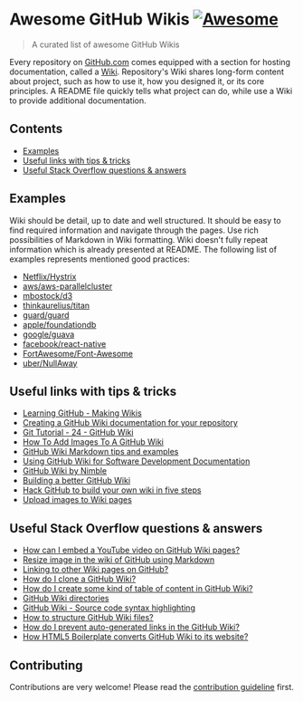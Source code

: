 # Awesome GitHub Wikis [![Awesome](https://awesome.re/badge.svg)](https://awesome.re)
> A curated list of awesome GitHub Wikis

Every repository on [GitHub.com](https://github.com/) comes equipped with a section for hosting documentation, called a [Wiki](https://docs.github.com/en/communities/documenting-your-project-with-wikis/about-wikis). Repository's Wiki shares long-form content about project, such as how to use it, how you designed it, or its core principles. A README file quickly tells what project can do, while use a Wiki to provide additional documentation.

## Contents
- [Examples](#examples)
- [Useful links with tips & tricks](#useful-links-with-tips--tricks)
- [Useful Stack Overflow questions & answers](#useful-stack-overflow-questions--answers)

## Examples
Wiki should be detail, up to date and well structured. It should be easy to find required information and navigate through the pages. Use rich possibilities of Markdown in Wiki formatting. Wiki doesn't fully repeat information which is already presented at README. The following list of examples represents mentioned good practices:    
- [Netflix/Hystrix](https://github.com/Netflix/Hystrix/wiki)
- [aws/aws-parallelcluster](https://github.com/aws/aws-parallelcluster/wiki)
- [mbostock/d3](https://github.com/d3/d3/wiki)
- [thinkaurelius/titan](https://github.com/thinkaurelius/titan/wiki)
- [guard/guard](https://github.com/guard/guard/wiki/Guard-2.10.3-exits-when-Guardfile-is-changed)
- [apple/foundationdb](https://github.com/apple/foundationdb/wiki)
- [google/guava](https://github.com/google/guava/wiki)
- [facebook/react-native](https://github.com/facebook/react-native/wiki)
- [FortAwesome/Font-Awesome](https://github.com/FortAwesome/Font-Awesome/wiki)
- [uber/NullAway](https://github.com/uber/NullAway/wiki)

## Useful links with tips & tricks
- [Learning GitHub - Making Wikis](https://www.youtube.com/watch?v=bnMl0d-RcPQ)
- [Creating a GitHub Wiki documentation for your repository](https://carldesouza.com/creating-a-github-wiki-documentation-for-your-repository/)
- [Git Tutorial - 24 - GitHub Wiki](https://www.youtube.com/watch?v=4B0XNThjO0E)
- [How To Add Images To A GitHub Wiki](http://mikehadlow.blogspot.com/2014/03/how-to-add-images-to-github-wiki.html)
- [GitHub Wiki Markdown tips and examples](https://medium.com/@apcoyne100/github-wiki-markdown-tips-and-examples-1bab1f0c0d25)
- [Using GitHub Wiki for Software Development Documentation](https://sparkbox.com/foundry/github_wiki_tutorial_for_technical_wiki_documentation)
- [GitHub Wiki by Nimble](https://nimblehq.co/compass/development/documentation/github-wiki/)
- [Building a better GitHub Wiki](https://bugherd.com/blog/building-a-better-github-wiki/)
- [Hack GitHub to build your own wiki in five steps](https://ably.com/blog/hacking-github-to-build-your-own-wiki)
- [Upload images to Wiki pages](https://github.blog/changelog/2022-02-14-upload-images-to-wiki-pages/)

## Useful Stack Overflow questions & answers
- [How can I embed a YouTube video on GitHub Wiki pages?](https://stackoverflow.com/questions/11804820/how-can-i-embed-a-youtube-video-on-github-wiki-pages)
- [Resize image in the wiki of GitHub using Markdown](https://stackoverflow.com/questions/24383700/resize-image-in-the-wiki-of-github-using-markdown)
- [Linking to other Wiki pages on GitHub?](https://stackoverflow.com/questions/6474045/linking-to-other-wiki-pages-on-github)
- [How do I clone a GitHub Wiki?](https://stackoverflow.com/questions/15080848/how-do-i-clone-a-github-wiki)
- [How do I create some kind of table of content in GitHub Wiki?](https://stackoverflow.com/questions/18244417/how-do-i-create-some-kind-of-table-of-content-in-github-wiki)
- [GitHub Wiki directories](https://stackoverflow.com/questions/11088285/github-wiki-directories)
- [GitHub Wiki - Source code syntax highlighting](https://stackoverflow.com/questions/11505503/github-wiki-source-code-syntax-highlighting)
- [How to structure GitHub Wiki files?](https://stackoverflow.com/questions/24236829/how-to-structure-github-wiki-files)
- [How do I prevent auto-generated links in the GitHub Wiki?](https://stackoverflow.com/questions/25706012/how-do-i-prevent-auto-generated-links-in-the-github-wiki)
- [How HTML5 Boilerplate converts GitHub Wiki to its website?](https://stackoverflow.com/questions/8624865/how-html5-boilerplate-converts-github-wiki-to-its-website)

## Contributing
Contributions are very welcome! Please read the [contribution guideline](contributing.md) first.

